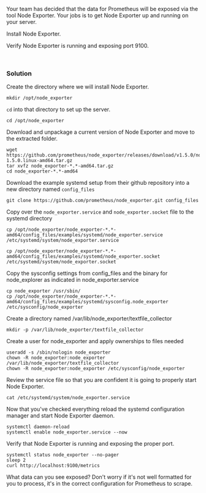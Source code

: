 Your team has decided that the data for Prometheus will be exposed via the tool Node Exporter. Your jobs is to get Node Exporter up and running on your server.

Install Node Exporter.

Verify Node Exporter is running and exposing port 9100.

<br>

### Solution


Create the directory where we will install Node Exporter.

```plain
mkdir /opt/node_exporter
```

`cd` into that directory to set up the server.

```plain
cd /opt/node_exporter
```

Download and unpackage a current version of Node Exporter and move to the extracted folder.

```plain
wget https://github.com/prometheus/node_exporter/releases/download/v1.5.0/node_exporter-1.5.0.linux-amd64.tar.gz
tar xvfz node_exporter-*.*-amd64.tar.gz
cd node_exporter-*.*-amd64
```

Download the example systemd setup from their github repository into a new directory named `config_files`

```
git clone https://github.com/prometheus/node_exporter.git config_files
```

Copy over the `node_exporter.service` and `node_exporter.socket` file to the systemd directory

```plain
cp /opt/node_exporter/node_exporter-*.*-amd64/config_files/examples/systemd/node_exporter.service /etc/systemd/system/node_exporter.service

cp /opt/node_exporter/node_exporter-*.*-amd64/config_files/examples/systemd/node_exporter.socket /etc/systemd/system/node_exporter.socket
```

Copy the sysconfig settings from config_files and the binary for node_explorer as indicated in node_exporter.service

```
cp node_exporter /usr/sbin/
cp /opt/node_exporter/node_exporter-*.*-amd64/config_files/examples/systemd/sysconfig.node_exporter /etc/sysconfig/node_exporter
```

Create a directory named /var/lib/node_exporter/textfile_collector

```
mkdir -p /var/lib/node_exporter/textfile_collector
```

Create a user for node_exporter and apply ownerships to files needed

```
useradd -s /sbin/nologin node_exporter
chown -R node_exporter:node_exporter /var/lib/node_exporter/textfile_collector
chown -R node_exporter:node_exporter /etc/sysconfig/node_exporter
```

Review the service file so that you are confident it is going to properly start Node Exporter.

```plain
cat /etc/systemd/system/node_exporter.service
```

Now that you've checked everything reload the systemd configuration manager and start Node Exporter daemon.

```plain
systemctl daemon-reload
systemctl enable node_exporter.service --now
```

Verify that Node Exporter is running and exposing the proper port.

```plain
systemctl status node_exporter --no-pager
sleep 2
curl http://localhost:9100/metrics
```

What data can you see exposed? Don't worry if it's not well formatted for you to process, it's in the correct configuration for Prometheus to scrape.

